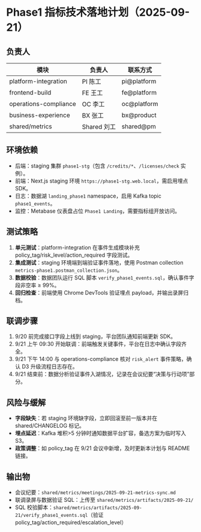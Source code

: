 ﻿# Phase1 指标技术落地计划（2025-09-21）

## 负责人
| 模块 | 负责人 | 联系方式 |
| --- | --- | --- |
| platform-integration | PI 陈工 | pi@platform |
| frontend-build | FE 王工 | fe@platform |
| operations-compliance | OC 李工 | oc@platform |
| business-experience | BX 张工 | bx@product |
| shared/metrics | Shared 刘工 | shared@pm |

## 环境依赖
- 后端：staging 集群 `phase1-stg`（包含 `/credits/*`、`/licenses/check` 实例）。
- 前端：Next.js staging 环境 `https://phase1-stg.web.local`，需启用埋点 SDK。
- 日志：数据湖 `landing_phase1` namespace，启用 Kafka topic `phase1_events`。
- 监控：Metabase 仪表盘占位 `Phase1 Landing`，需要指标组开放访问。

## 测试策略
1. **单元测试**：platform-integration 在事件生成模块补充 policy_tag/risk_level/action_required 字段测试。
2. **集成测试**：staging 环境端到端验证事件落地，使用 Postman collection `metrics-phase1.postman_collection.json`。
3. **数据校验**：数据团队运行 SQL 脚本 `verify_phase1_events.sql`，确认事件字段非空率 ≥ 99%。
4. **回归检查**：前端使用 Chrome DevTools 验证埋点 payload，并输出录屏归档。

## 联调步骤
1. 9/20 前完成接口字段上线到 staging，平台团队通知前端更新 SDK。
2. 9/21 上午 09:30 开始联调：前端触发关键事件，平台在日志中确认字段齐全。
3. 9/21 下午 14:00 与 operations-compliance 核对 `risk_alert` 事件策略，确认 D3 升级流程日志存在。
4. 9/21 结束前：数据分析验证事件入湖情况，记录在会议纪要“决策与行动项”部分。

## 风险与缓解
- **字段缺失**：若 staging 环境缺字段，立即回滚至前一版本并在 shared/CHANGELOG 标记。
- **埋点延迟**：Kafka 堆积>5 分钟时通知数据平台扩容，备选方案为临时写入 S3。
- **政策调整**：如 policy_tag 在 9/21 会议中新增，及时更新本计划与 README 链接。

## 输出物
- 会议纪要：`shared/metrics/meetings/2025-09-21-metrics-sync.md`
- 联调录屏与数据验证 SQL：上传至 `shared/metrics/artifacts/2025-09-21/`
- SQL 校验脚本：`shared/metrics/artifacts/2025-09-21/verify_phase1_events.sql`（验证 policy_tag/action_required/escalation_level）
